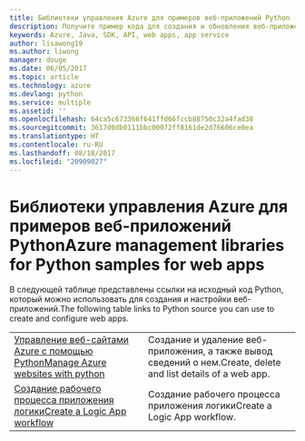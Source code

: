 ```yaml
---
title: Библиотеки управления Azure для примеров веб-приложений Python
description: Получите пример кода для создания и обновления веб-приложений Azure, размещенных в службе приложений, используя библиотеки управления Azure для Python.
keywords: Azure, Java, SDK, API, web apps, app service
author: lisawong19
ms.author: liwong
manager: douge
ms.date: 06/05/2017
ms.topic: article
ms.technology: azure
ms.devlang: python
ms.service: multiple
ms.assetid: ''
ms.openlocfilehash: 64ca5c673366f641ffd66fccb88750c32a4fad38
ms.sourcegitcommit: 3617d0db0111bbc00072ff8161de2d76606ce0ea
ms.translationtype: HT
ms.contentlocale: ru-RU
ms.lasthandoff: 08/18/2017
ms.locfileid: "20909027"
---
```

# <a name="azure-management-libraries-for-python-samples-for-web-apps"></a><span data-ttu-id="ec57a-104">Библиотеки управления Azure для примеров веб-приложений Python</span><span class="sxs-lookup"><span data-stu-id="ec57a-104">Azure management libraries for Python samples for web apps</span></span>

<span data-ttu-id="ec57a-105">В следующей таблице представлены ссылки на исходный код Python, который можно использовать для создания и настройки веб-приложений.</span><span class="sxs-lookup"><span data-stu-id="ec57a-105">The following table links to Python source you can use to create and configure web apps.</span></span> 

|||
|---|---|
| <span data-ttu-id="ec57a-106">[Управление веб-сайтами Azure с помощью Python][1]</span><span class="sxs-lookup"><span data-stu-id="ec57a-106">[Manage Azure websites with python][1]</span></span> | <span data-ttu-id="ec57a-107">Создание и удаление веб-приложения, а также вывод сведений о нем.</span><span class="sxs-lookup"><span data-stu-id="ec57a-107">Create, delete and list details of a web app.</span></span> |
| <span data-ttu-id="ec57a-108">[Создание рабочего процесса приложения логики][2]</span><span class="sxs-lookup"><span data-stu-id="ec57a-108">[Create a Logic App workflow][2]</span></span> | <span data-ttu-id="ec57a-109">Создание рабочего процесса приложения логики</span><span class="sxs-lookup"><span data-stu-id="ec57a-109">Create a Logic App workflow.</span></span> |

[1]: https://azure.microsoft.com/resources/samples/app-service-web-python-manage
[2]: python-sdk-azure-samples-logic-app-workflow.md


